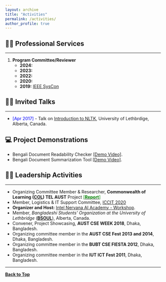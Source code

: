 ```yaml
---
layout: archive
title: "Activities"
permalink: /activities/
author_profile: true
---
```


## 👨‍💻 Professional Services
-------------------------

1. **Program Committee/Reviewer**
	- **2024:** 
	- **2023:** 
	- **2022:** 
	- **2020:** 
	- **2019:** [IEEE SysCon](https://2021.ieeesyscon.org/)

## 👨‍🏫 Invited Talks
----------------
- <span style="color:Blue"> [Apr 2017] </span> - Talk on [Introduction to NLTK](https://tafseer-nayeem.github.io/files/Introduction_to_NLTK.pdf), University of Lethbrdige, Alberta, Canada. 

## 💻 Project Demonstrations 

* Bengali Document Readability Checker [[Demo Video]](https://youtu.be/U05Pf9Y4tCQ).
* Bengali Document Summarization Tool [[Demo Video]](https://youtu.be/LrnskktiXcg).

## 👨‍⚖️ Leadership Activities
------------------------
- Organizing Committee Member & Researcher, **Commonwealth of Learning ([COL](https://www.col.org/)) TEL AUST** Project [<span style ="color:Green"> [**Report**] </span>](http://oasis.col.org/handle/11599/3220)
- Member, Logistics & IT Support Committee, [ICCIT 2020](http://iccit.org.bd/2020/)
- **Organizer and Host:** [Intel Nervana AI Academy - Workshop](https://www.intel.ai/).
- Member, *Bangladeshi Students' Organization at the University of Lethbridge* ([**BSOUL**](https://www.facebook.com/BSOULpage/)), Alberta, Canada. 
- Convener, Project Showcasing, **AUST CSE WEEK 2018**, Dhaka, Bangladesh.
- Organizing committee member in the **AUST CSE Fest 2013 and 2014**, Dhaka, Bangladesh.
- Organizing committee member in the **BUBT CSE FIESTA 2012**, Dhaka, Bangladesh.
- Organizing committee member in the **IUT ICT Fest 2011**, Dhaka, Bangladesh. 

----------------------

[**Back to Top**](#)

